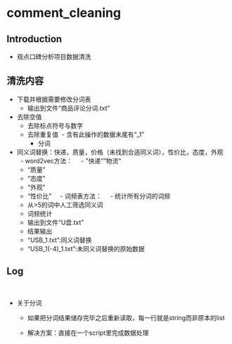 # comment_cleaning
## Introduction
  - 观点口碑分析项目数据清洗

## 清洗内容
  - 下载并根据需要修改分词表
  	- 输出到文件“商品评论分词.txt”
  - 去除空值
  	- 去除标点符号与数字
	- 去除重复值
  - 含有此操作的数据末尾有“_1”
      - 分词
  - 同义词替换：快递，质量，价格（未找到合适同义词），性价比，态度，外观
      - word2vec方法：
      	 - ”快递“”物流“
	 - “质量”
	 - “态度”
	 - “外观”
	 - “性价比”
      - 词频表方法：
      	 - 统计所有分词的词频
	 - 从>5的词中人工筛选同义词
	- 词频统计
	 - 输出到文件“U盘.txt”
      - 结果输出
         
	 - “USB_1.txt”:同义词替换
	 - “USB_1(-4)_1.txt”:未同义词替换的原始数据

## Log
  
  - 关于分词
  	
	- 如果把分词结果储存完毕之后重新读取，每一行就是string而非原本的list
	
	- 解决方案：直接在一个script里完成数据处理
